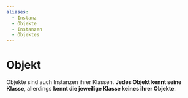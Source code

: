 ```yaml
---
aliases:
  - Instanz
  - Objekte
  - Instanzen
  - Objektes
---
```

# Objekt
Objekte sind auch Instanzen ihrer Klassen.
**Jedes Objekt kennt seine Klasse**, allerdings **kennt die jeweilige Klasse keines ihrer Objekte**.
